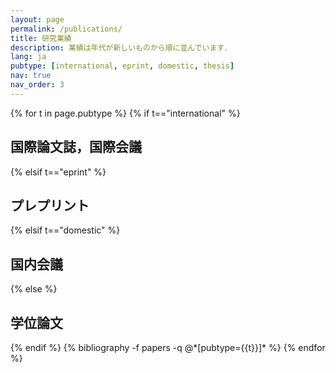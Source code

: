 ```yaml
---
layout: page
permalink: /publications/
title: 研究業績
description: 業績は年代が新しいものから順に並んでいます．
lang: ja
pubtype: [international, eprint, domestic, thesis]
nav: true
nav_order: 3
---
```


<div class="publications">

{% for t in page.pubtype %}
  {% if t=="international" %}
  <h2 class="pubtype">国際論文誌，国際会議</h2>
  {% elsif t=="eprint" %}
  <h2 class="pubtype">プレプリント</h2>
  {% elsif t=="domestic" %}
  <h2 class="pubtype">国内会議</h2>
  {% else %}
  <h2 class="pubtype">学位論文</h2>
  {% endif %}
  {% bibliography -f papers -q @*[pubtype={{t}}]* %}
{% endfor %}

</div>
